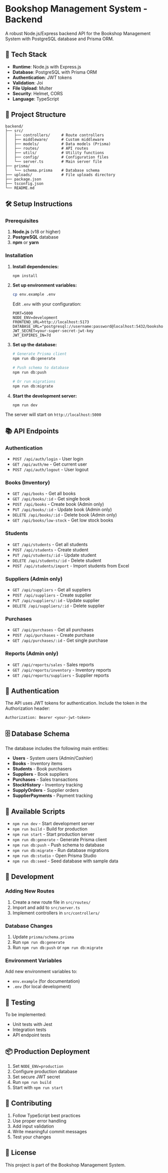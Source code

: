 # Bookshop Management System - Backend

A robust Node.js/Express backend API for the Bookshop Management System with PostgreSQL database and Prisma ORM.

## 🚀 Tech Stack

- **Runtime**: Node.js with Express.js
- **Database**: PostgreSQL with Prisma ORM
- **Authentication**: JWT tokens
- **Validation**: Joi
- **File Upload**: Multer
- **Security**: Helmet, CORS
- **Language**: TypeScript

## 📁 Project Structure

```
backend/
├── src/
│   ├── controllers/     # Route controllers
│   ├── middleware/      # Custom middleware
│   ├── models/          # Data models (Prisma)
│   ├── routes/          # API routes
│   ├── utils/           # Utility functions
│   ├── config/          # Configuration files
│   └── server.ts        # Main server file
├── prisma/
│   └── schema.prisma    # Database schema
├── uploads/             # File uploads directory
├── package.json
├── tsconfig.json
└── README.md
```

## 🛠️ Setup Instructions

### Prerequisites

1. **Node.js** (v18 or higher)
2. **PostgreSQL** database
3. **npm** or **yarn**

### Installation

1. **Install dependencies:**
   ```bash
   npm install
   ```

2. **Set up environment variables:**
   ```bash
   cp env.example .env
   ```
   
   Edit `.env` with your configuration:
   ```env
   PORT=5000
   NODE_ENV=development
   FRONTEND_URL=http://localhost:5173
   DATABASE_URL="postgresql://username:password@localhost:5432/bookshop_db"
   JWT_SECRET=your-super-secret-jwt-key
   JWT_EXPIRES_IN=7d
   ```

3. **Set up the database:**
   ```bash
   # Generate Prisma client
   npm run db:generate
   
   # Push schema to database
   npm run db:push
   
   # Or run migrations
   npm run db:migrate
   ```

4. **Start the development server:**
   ```bash
   npm run dev
   ```

The server will start on `http://localhost:5000`

## 📚 API Endpoints

### Authentication
- `POST /api/auth/login` - User login
- `GET /api/auth/me` - Get current user
- `POST /api/auth/logout` - User logout

### Books (Inventory)
- `GET /api/books` - Get all books
- `GET /api/books/:id` - Get single book
- `POST /api/books` - Create book (Admin only)
- `PUT /api/books/:id` - Update book (Admin only)
- `DELETE /api/books/:id` - Delete book (Admin only)
- `GET /api/books/low-stock` - Get low stock books

### Students
- `GET /api/students` - Get all students
- `POST /api/students` - Create student
- `PUT /api/students/:id` - Update student
- `DELETE /api/students/:id` - Delete student
- `POST /api/students/import` - Import students from Excel

### Suppliers (Admin only)
- `GET /api/suppliers` - Get all suppliers
- `POST /api/suppliers` - Create supplier
- `PUT /api/suppliers/:id` - Update supplier
- `DELETE /api/suppliers/:id` - Delete supplier

### Purchases
- `GET /api/purchases` - Get all purchases
- `POST /api/purchases` - Create purchase
- `GET /api/purchases/:id` - Get single purchase

### Reports (Admin only)
- `GET /api/reports/sales` - Sales reports
- `GET /api/reports/inventory` - Inventory reports
- `GET /api/reports/suppliers` - Supplier reports

## 🔐 Authentication

The API uses JWT tokens for authentication. Include the token in the Authorization header:

```
Authorization: Bearer <your-jwt-token>
```

## 🗄️ Database Schema

The database includes the following main entities:

- **Users** - System users (Admin/Cashier)
- **Books** - Inventory items
- **Students** - Book purchasers
- **Suppliers** - Book suppliers
- **Purchases** - Sales transactions
- **StockHistory** - Inventory tracking
- **SupplyOrders** - Supplier orders
- **SupplierPayments** - Payment tracking

## 🚀 Available Scripts

- `npm run dev` - Start development server
- `npm run build` - Build for production
- `npm run start` - Start production server
- `npm run db:generate` - Generate Prisma client
- `npm run db:push` - Push schema to database
- `npm run db:migrate` - Run database migrations
- `npm run db:studio` - Open Prisma Studio
- `npm run db:seed` - Seed database with sample data

## 🔧 Development

### Adding New Routes

1. Create a new route file in `src/routes/`
2. Import and add to `src/server.ts`
3. Implement controllers in `src/controllers/`

### Database Changes

1. Update `prisma/schema.prisma`
2. Run `npm run db:generate`
3. Run `npm run db:push` or `npm run db:migrate`

### Environment Variables

Add new environment variables to:
- `env.example` (for documentation)
- `.env` (for local development)

## 🧪 Testing

To be implemented:
- Unit tests with Jest
- Integration tests
- API endpoint tests

## 📦 Production Deployment

1. Set `NODE_ENV=production`
2. Configure production database
3. Set secure JWT secret
4. Run `npm run build`
5. Start with `npm run start`

## 🤝 Contributing

1. Follow TypeScript best practices
2. Use proper error handling
3. Add input validation
4. Write meaningful commit messages
5. Test your changes

## 📄 License

This project is part of the Bookshop Management System.

